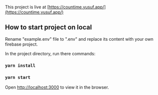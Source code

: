 This project is live at [https://countime.yusuf.app/](https://countime.yusuf.app/)

## How to start project on local

Rename "example.env" file to ".env" and replace its content with your own firebase project.

In the project directory, run there commands:

### `yarn install`
### `yarn start`

Open [http://localhost:3000](http://localhost:3000) to view it in the browser.